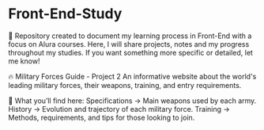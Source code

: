# Front-End-Study
📌 Repository created to document my learning process in Front-End with a focus on Alura courses. Here, I will share projects, notes and my progress throughout my studies. If you want something more specific or detailed, let me know!

🔥 Military Forces Guide - Project 2
An informative website about the world's leading military forces, their weapons, training, and entry requirements.

📌 What you’ll find here:
Specifications → Main weapons used by each army.
History → Evolution and trajectory of each military force.
Training → Methods, requirements, and tips for those looking to join.
